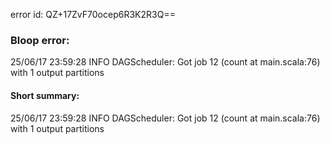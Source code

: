 error id: QZ+17ZvF70ocep6R3K2R3Q==
### Bloop error:

25/06/17 23:59:28 INFO DAGScheduler: Got job 12 (count at main.scala:76) with 1 output partitions
#### Short summary: 

25/06/17 23:59:28 INFO DAGScheduler: Got job 12 (count at main.scala:76) with 1 output partitions